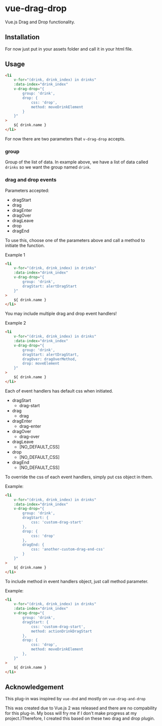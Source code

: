 vue-drag-drop
=======

Vue.js Drag and Drop functionality.

## Installation

For now just put in your assets folder and call it in your html file.

## Usage

```html
<li
    v-for="(drink, drink_index) in drinks"
    :data-index="drink_index"
    v-drag-drop="{
        group: 'drink',
        drop: {
            css: 'drop',
            method: moveDrinkElement
        }
    }"
>
    ${ drink.name }
</li>
```

For now there are two parameters that `v-drag-drop` accepts.

### group

Group of the list of data. In example above, we have a list of data called `drinks` so we want the group named `drink`.

### drag and drop events

Parameters accepted:

* dragStart
* drag
* dragEnter
* dragOver
* dragLeave
* drop
* dragEnd

To use this, choose one of the parameters above and call a method to initiate the function.

Example 1

```html
<li
    v-for="(drink, drink_index) in drinks"
    :data-index="drink_index"
    v-drag-drop="{
        group: 'drink',
        dragStart: alertDragStart
    }"
>
    ${ drink.name }
</li>
```

You may include multiple drag and drop event handlers!

Example 2

```html
<li
    v-for="(drink, drink_index) in drinks"
    :data-index="drink_index"
    v-drag-drop="{
        group: 'drink',
        dragStart: alertDragStart,
        dragOver: dragOverMethod,
        drop: moveElement
    }"
>
    ${ drink.name }
</li>
```

Each of event handlers has default css when initiated. 

* dragStart
    - drag-start
* drag
    - drag
* dragEnter
    - drag-enter
* dragOver
    - drag-over
* dragLeave
    - [NO_DEFAULT_CSS]
* drop
    - [NO_DEFAULT_CSS]
* dragEnd
    - [NO_DEFAULT_CSS]

To override the css of each event handlers, simply put css object in them. 

Example:

```html
<li
    v-for="(drink, drink_index) in drinks"
    :data-index="drink_index"
    v-drag-drop="{
        group: 'drink',
        dragStart: {
            css: 'custom-drag-start'
        },
        drop: {
            css: 'drop'
        },
        dragEnd: {
            css: 'another-custom-drag-end-css'
        }
    }"
>
    ${ drink.name }
</li>
```

To include method in event handlers object, just call method parameter.

Example:

```html
<li
    v-for="(drink, drink_index) in drinks"
    :data-index="drink_index"
    v-drag-drop="{
        group: 'drink',
        dragStart: {
            css: 'custom-drag-start',
            method: actionDrinkDragStart
        },
        drop: {
            css: 'drop',
            method: moveDrinkElement
        },
    }"
>
    ${ drink.name }
</li>
```

## Acknowledgement

This plug-in was inspired by `vue-dnd` and mostly on `vue-drag-and-drop`

This was created due to Vue.js 2 was released and there are no compability for this plug-in. My boss will fry me if I don't make progress at my project.)Therefore, I created this based on these two drag and drop plugin.